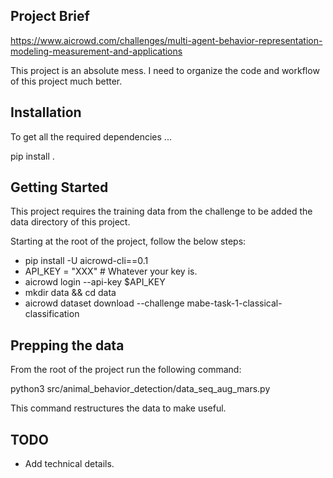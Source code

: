 ## Project Brief
https://www.aicrowd.com/challenges/multi-agent-behavior-representation-modeling-measurement-and-applications

This project is an absolute mess. 
I need to organize the code and workflow of this project much better.

## Installation
To get all the required dependencies ...

pip install .

## Getting Started

This project requires the training data from the challenge to be added the data directory of this project.

Starting at the root of the project, follow the below steps:

- pip install -U aicrowd-cli==0.1
- API_KEY = "XXX" # Whatever your key is.
- aicrowd login --api-key $API_KEY
- mkdir data && cd data
- aicrowd dataset download --challenge mabe-task-1-classical-classification

## Prepping the data

From the root of the project run the following command:

python3 src/animal_behavior_detection/data_seq_aug_mars.py

This command restructures the data to make useful.

## TODO

- Add technical details.
